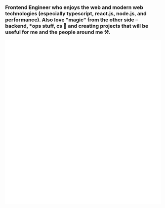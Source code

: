 ### Frontend Engineer who enjoys the web and modern web technologies (especially typescript, react.js, node.js, and performance). Also love "magic" from the other side – backend, *ops stuff, cs 🌌 and creating projects that will be useful for me and the people around me ⚒️.
![Metrics](https://github.com/tua-Mascot/tua-Mascot/blob/main/github-metrics.svg)
